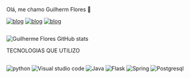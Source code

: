 Olá, me chamo Guilherm Flores 🤙

[![blog](https://img.shields.io/badge/Instagram-E4405F?style=for-the-badge&logo=instagram&logoColor=white)](https://www.instagram.com/euflorez_/)
[![blog](https://img.shields.io/badge/YouTube-FF0000?style=for-the-badge&logo=youtube&logoColor=white)](https://www.youtube.com/@Florez-g2u)
[![blog](https://img.shields.io/badge/LinkedIn-0077B5?style=for-the-badge&logo=linkedin&logoColor=white)](https://www.linkedin.com/in/florez-flores-5278a034a/)

##
![Guilherme Flores GitHub stats](https://github-readme-stats.vercel.app/api?username=guilhermeFlorez&show_icons=true&theme=radical)

TECNOLOGIAS QUE UTILIZO
##

<div style = "display: incline_blok">
    <img aling="center" alt="python" src="https://img.shields.io/badge/Python-14354C?style=for-the-badge&logo=python&logoColor=white">
    <img aling="center" alt="Visual studio code" src="https://img.shields.io/badge/Visual_Studio_Code-0078D4?style=for-the-badge&logo=visual%20studio%20code&logoColor=white">
    <img aling="center" alt="Java" src="https://img.shields.io/badge/Java-ED8B00?style=for-the-badge&logo=openjdk&logoColor=white">
    <img aling="center" alt="Flask" src="https://img.shields.io/badge/Flask-000000?style=for-the-badge&logo=flask&logoColor=white">
    <img aling="center" alt="Spring" src="https://img.shields.io/badge/Spring-6DB33F?style=for-the-badge&logo=spring&logoColor=white">
    <img aling="center" alt="Postgresql" src="https://img.shields.io/badge/PostgreSQL-316192?style=for-the-badge&logo=postgresql&logoColor=white">
</div>

